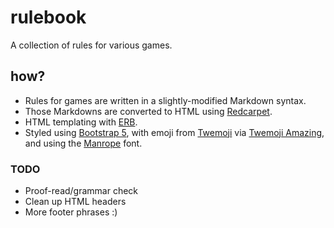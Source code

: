 # rulebook
A collection of rules for various games.

## how?
- Rules for games are written in a slightly-modified Markdown syntax.
- Those Markdowns are converted to HTML using [Redcarpet](https://github.com/vmg/redcarpet).
- HTML templating with [ERB](https://github.com/ruby/erb).
- Styled using [Bootstrap 5](https://getbootstrap.com/), with emoji from [Twemoji](https://github.com/twitter/twemoji) via [Twemoji Amazing](https://github.com/SebastianAigner/twemoji-amazing), and using the [Manrope](https://www.gent.media/manrope) font.

### TODO
- Proof-read/grammar check
- Clean up HTML headers
- More footer phrases :)
